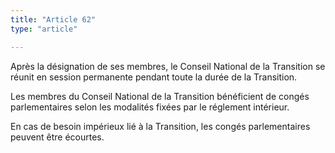```yaml
---
title: "Article 62"
type: "article"

---
```




Après la désignation de ses membres, le Conseil National de la Transition se réunit en session permanente pendant toute la durée de la Transition.

Les membres du Conseil National de la Transition bénéficient de congés parlementaires selon les modalités fixées par le réglement intérieur.

En cas de besoin impérieux lié à la Transition, les congés parlementaires peuvent être écourtes.
